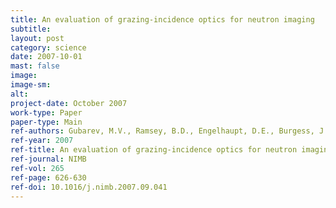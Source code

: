 ```yaml
---
title: An evaluation of grazing-incidence optics for neutron imaging
subtitle: 
layout: post
category: science
date: 2007-10-01
mast: false
image: 
image-sm: 
alt: 
project-date: October 2007
work-type: Paper
paper-type: Main
ref-authors: Gubarev, M.V., Ramsey, B.D., Engelhaupt, D.E., Burgess, J.M., Mildner, D.F.R.
ref-year: 2007
ref-title: An evaluation of grazing-incidence optics for neutron imaging
ref-journal: NIMB
ref-vol: 265
ref-page: 626-630
ref-doi: 10.1016/j.nimb.2007.09.041
---
```

